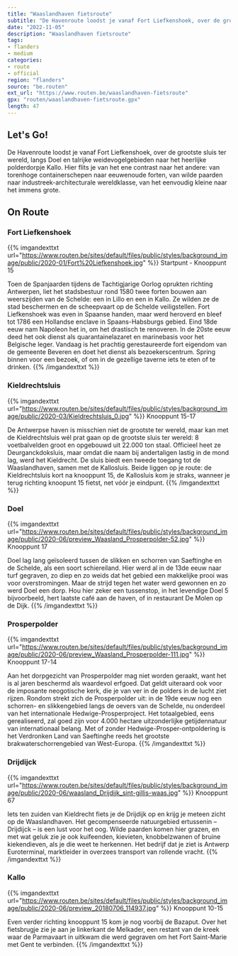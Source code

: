 ```yaml
---
title: "Waaslandhaven fietsroute"
subtitle: "De Havenroute loodst je vanaf Fort Liefkenshoek, over de grootste sluis ter wereld, langs Doel en talrijke weidevogelgebieden naar het heerlijke polderdorpje Kallo"
date: "2022-11-05"
description: "Waaslandhaven fietsroute"
tags:
- flanders
- medium
categories:
- route
- official
region: "flanders"
source: "be.routen"
ext_url: "https://www.routen.be/waaslandhaven-fietsroute"
gpx: "routen/waaslandhaven-fietsroute.gpx"
length: 47
---
```


## Let's Go!

De Havenroute loodst je vanaf Fort Liefkenshoek, over de grootste sluis ter wereld, langs Doel en talrijke weidevogelgebieden naar het heerlijke polderdorpje Kallo. Hier flits je van het ene contrast naar het andere: van torenhoge containerschepen naar eeuwenoude forten, van wilde paarden naar industreek-architecturale wereldklasse, van het eenvoudig kleine naar het immens grote.

## On Route

### Fort Liefkenshoek

{{% imgandexttxt url="https://www.routen.be/sites/default/files/public/styles/background_image/public/2020-01/Fort%20Liefkenshoek.jpg" %}}
Startpunt - Knooppunt 15

Toen de Spanjaarden tijdens de Tachtigjarige Oorlog oprukten richting Antwerpen, liet het stadsbestuur rond 1580 twee forten bouwen aan weerszijden van de Schelde: een in Lillo en een in Kallo. Ze wilden ze de stad beschermen en de scheepvaart op de Schelde veiligstellen. Fort Liefkenshoek was even in Spaanse handen, maar werd heroverd en bleef tot 1786 een Hollandse enclave in Spaans-Habsburgs gebied. Eind 18de eeuw nam Napoleon het in, om het drastisch te renoveren. In de 20ste eeuw deed het ook dienst als quarantainelazaret en marinebasis voor het Belgische leger. Vandaag is het prachtig gerestaureerde fort eigendom van de gemeente Beveren en doet het dienst als bezoekerscentrum. Spring binnen voor een bezoek, of om in de gezellige taverne iets te eten of te drinken.
{{% /imgandexttxt %}}

### Kieldrechtsluis

{{% imgandexttxt url="https://www.routen.be/sites/default/files/public/styles/background_image/public/2020-03/Kieldrechtsluis_0.jpg" %}}
Knooppunt 15-17

De Antwerpse haven is misschien niet de grootste ter wereld, maar kan met de Kieldrechtsluis wél prat gaan op de grootste sluis ter wereld: 8 voetbalvelden groot en opgebouwd uit 22.000 ton staal. Officieel heet ze Deurganckdoksluis, maar omdat die naam bij andertaligen lastig in de mond lag, werd het Kieldrecht. De sluis biedt een tweede toegang tot de Waaslandhaven, samen met de Kallosluis. Beide liggen op je route: de Kieldrechtsluis kort na knooppunt 15, de Kallosluis kom je straks, wanneer je terug richting knoopunt 15 fietst, net vóór je eindpunt.
{{% /imgandexttxt %}}

### Doel

{{% imgandexttxt url="https://www.routen.be/sites/default/files/public/styles/background_image/public/2020-06/preview_Waasland_Prosperpolder-52.jpg" %}}
Knooppunt 17

Doel lag lang geïsoleerd tussen de slikken en schorren van Saeftinghe en de Schelde, als een soort schiereiland. Hier werd al in de 13de eeuw naar turf gegraven, zo diep en zo weids dat het gebied een makkelijke prooi was voor overstromingen. Maar de strijd tegen het water werd gewonnen en zo werd Doel een dorp. Hou hier zeker een tussenstop, in het levendige Doel 5 bijvoorbeeld, hert laatste café aan de haven, of in restaurant De Molen op de Dijk.
{{% /imgandexttxt %}}

### Prosperpolder

{{% imgandexttxt url="https://www.routen.be/sites/default/files/public/styles/background_image/public/2020-06/preview_Waasland_Prosperpolder-111.jpg" %}}
Knooppunt 17-14

Aan het dorpgezicht van Prosperpolder mag niet worden geraakt, want het is al jaren beschermd als waardevol erfgoed. Dat geldt uiteraard ook voor de imposante neogotische kerk, die je van ver in de polders in de lucht ziet rijzen. Rondom strekt zich de Prosperpolder uit: in de 19de eeuw nog een schorren- en slikkengebied langs de oevers van de Schelde, nu onderdeel van het internationale Hedwige-Prosperproject. Het totaalgebied, eens gerealiseerd, zal goed zijn voor 4.000 hectare uitzonderlijke getijdennatuur van internationaal belang. Met of zonder Hedwige-Prosper-ontpoldering is het Verdronken Land van Saeftinghe reeds het grootste brakwaterschorrengebied van West-Europa.
{{% /imgandexttxt %}}

### Drijdijck

{{% imgandexttxt url="https://www.routen.be/sites/default/files/public/styles/background_image/public/2020-06/waasland_Drijdijk_sint-gillis-waas.jpg" %}}
Knooppunt 67

Iets ten zuiden van Kieldrecht fiets je de Drijdijk op en krijg je meteen zicht op de Waaslandhaven. Het gecompenseerde natuurgebied ertussenin – Drijdijck – is een lust voor het oog. Wilde paarden komen hier grazen, en met wat geluk zie je ook kuifeenden, kievieten, knobbelzwanen of bruine kiekendieven, als je die weet te herkennen. Het bedrijf dat je ziet is Antwerp Euroterminal, marktleider in overzees transport van rollende vracht.
{{% /imgandexttxt %}}

### Kallo

{{% imgandexttxt url="https://www.routen.be/sites/default/files/public/styles/background_image/public/2020-06/preview_20180706_114937.jpg" %}}
Knooppunt 10-15

Even verder richting knooppunt 15 kom je nog voorbij de Bazaput. Over het fietsbrugje zie je aan je linkerkant de Melkader, een restant van de kreek waar de Parmavaart in uitkwam die werd gegraven om het Fort Saint-Marie met Gent te verbinden.
{{% /imgandexttxt %}}


